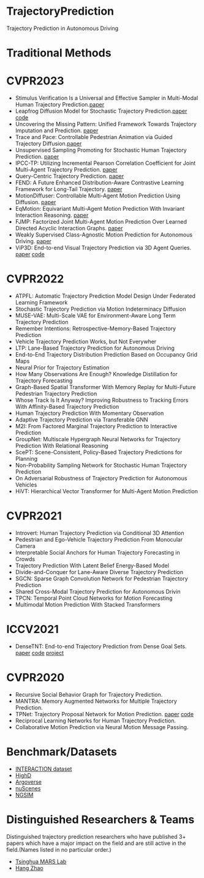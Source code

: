 # TrajectoryPrediction
Trajectory Prediction in Autonomous Driving

# Traditional Methods

# CVPR2023
- Stimulus Verification Is a Universal and Effective Sampler in Multi-Modal Human Trajectory Prediction.[paper](https://openaccess.thecvf.com/content/CVPR2023/html/Sun_Stimulus_Verification_Is_a_Universal_and_Effective_Sampler_in_Multi-Modal_CVPR_2023_paper.html) 
- Leapfrog Diffusion Model for Stochastic Trajectory Prediction.[paper](https://openaccess.thecvf.com/content/CVPR2023/html/Mao_Leapfrog_Diffusion_Model_for_Stochastic_Trajectory_Prediction_CVPR_2023_paper.htmlhttps://openaccess.thecvf.com/content/CVPR2023/html/Mao_Leapfrog_Diffusion_Model_for_Stochastic_Trajectory_Prediction_CVPR_2023_paper.html) [code](https://github.com/MediaBrain-SJTU/LED)
- Uncovering the Missing Pattern: Unified Framework Towards Trajectory Imputation and Prediction. [paper](https://openaccess.thecvf.com/content/CVPR2023/html/Xu_Uncovering_the_Missing_Pattern_Unified_Framework_Towards_Trajectory_Imputation_and_CVPR_2023_paper.html) 
- Trace and Pace: Controllable Pedestrian Animation via Guided Trajectory Diffusion.[paper](https://openaccess.thecvf.com/content/CVPR2023/html/Rempe_Trace_and_Pace_Controllable_Pedestrian_Animation_via_Guided_Trajectory_Diffusion_CVPR_2023_paper.html) 
- Unsupervised Sampling Promoting for Stochastic Human Trajectory Prediction. [paper](https://openaccess.thecvf.com/content/CVPR2023/html/Chen_Unsupervised_Sampling_Promoting_for_Stochastic_Human_Trajectory_Prediction_CVPR_2023_paper.html) 
- IPCC-TP: Utilizing Incremental Pearson Correlation Coefficient for Joint Multi-Agent Trajectory Prediction. [paper](https://openaccess.thecvf.com/content/CVPR2023/html/Zhu_IPCC-TP_Utilizing_Incremental_Pearson_Correlation_Coefficient_for_Joint_Multi-Agent_Trajectory_CVPR_2023_paper.html) 
- Query-Centric Trajectory Prediction. [paper](https://openaccess.thecvf.com/content/CVPR2023/html/Zhou_Query-Centric_Trajectory_Prediction_CVPR_2023_paper.html) 
- FEND: A Future Enhanced Distribution-Aware Contrastive Learning Framework for Long-Tail Trajectory. [paper](https://openaccess.thecvf.com/content/CVPR2023/html/Wang_FEND_A_Future_Enhanced_Distribution-Aware_Contrastive_Learning_Framework_for_Long-Tail_CVPR_2023_paper.html) 
- MotionDiffuser: Controllable Multi-Agent Motion Prediction Using Diffusion. [paper](https://openaccess.thecvf.com/content/CVPR2023/html/Jiang_MotionDiffuser_Controllable_Multi-Agent_Motion_Prediction_Using_Diffusion_CVPR_2023_paper.html) 
- EqMotion: Equivariant Multi-Agent Motion Prediction With Invariant Interaction Reasoning. [paper](https://openaccess.thecvf.com/content/CVPR2023/html/Xu_EqMotion_Equivariant_Multi-Agent_Motion_Prediction_With_Invariant_Interaction_Reasoning_CVPR_2023_paper.htmlhttps://openaccess.thecvf.com/content/CVPR2023/html/Xu_EqMotion_Equivariant_Multi-Agent_Motion_Prediction_With_Invariant_Interaction_Reasoning_CVPR_2023_paper.html) 
- FJMP: Factorized Joint Multi-Agent Motion Prediction Over Learned Directed Acyclic Interaction Graphs. [paper](https://openaccess.thecvf.com/content/CVPR2023/html/Rowe_FJMP_Factorized_Joint_Multi-Agent_Motion_Prediction_Over_Learned_Directed_Acyclic_CVPR_2023_paper.html) 
- Weakly Supervised Class-Agnostic Motion Prediction for Autonomous Driving. [paper](https://openaccess.thecvf.com/content/CVPR2023/html/Li_Weakly_Supervised_Class-Agnostic_Motion_Prediction_for_Autonomous_Driving_CVPR_2023_paper.html)
- ViP3D: End-to-end Visual Trajectory Prediction via 3D Agent Queries. [paper](https://openaccess.thecvf.com/content/CVPR2023/html/Gu_ViP3D_End-to-End_Visual_Trajectory_Prediction_via_3D_Agent_Queries_CVPR_2023_paper.html) [code](https://github.com/Tsinghua-MARS-Lab/ViP3D)

# CVPR2022
- ATPFL: Automatic Trajectory Prediction Model Design Under Federated Learning Framework
- Stochastic Trajectory Prediction via Motion Indeterminacy Diffusion
- MUSE-VAE: Multi-Scale VAE for Environment-Aware Long Term Trajectory Prediction
- Remember Intentions: Retrospective-Memory-Based Trajectory Prediction
- Vehicle Trajectory Prediction Works, but Not Everywher
- LTP: Lane-Based Trajectory Prediction for Autonomous Driving
- End-to-End Trajectory Distribution Prediction Based on Occupancy Grid Maps
- Neural Prior for Trajectory Estimation
- How Many Observations Are Enough? Knowledge Distillation for Trajectory Forecasting
- Graph-Based Spatial Transformer With Memory Replay for Multi-Future Pedestrian Trajectory Prediction
- Whose Track Is It Anyway? Improving Robustness to Tracking Errors With Affinity-Based Trajectory Prediction
- Human Trajectory Prediction With Momentary Observation
- Adaptive Trajectory Prediction via Transferable GNN
- M2I: From Factored Marginal Trajectory Prediction to Interactive Prediction
- GroupNet: Multiscale Hypergraph Neural Networks for Trajectory Prediction With Relational Reasoning
- ScePT: Scene-Consistent, Policy-Based Trajectory Predictions for Planning
- Non-Probability Sampling Network for Stochastic Human Trajectory Prediction
- On Adversarial Robustness of Trajectory Prediction for Autonomous Vehicles
- HiVT: Hierarchical Vector Transformer for Multi-Agent Motion Prediction

# CVPR2021
- Introvert: Human Trajectory Prediction via Conditional 3D Attention
- Pedestrian and Ego-Vehicle Trajectory Prediction From Monocular Camera
- Interpretable Social Anchors for Human Trajectory Forecasting in Crowds
- Trajectory Prediction With Latent Belief Energy-Based Model
- Divide-and-Conquer for Lane-Aware Diverse Trajectory Prediction
- SGCN: Sparse Graph Convolution Network for Pedestrian Trajectory Prediction
- Shared Cross-Modal Trajectory Prediction for Autonomous Drivin
- TPCN: Temporal Point Cloud Networks for Motion Forecasting
- Multimodal Motion Prediction With Stacked Transformers

# ICCV2021
- DenseTNT: End-to-end Trajectory Prediction from Dense Goal Sets. [paper](https://arxiv.org/abs/2108.09640https://arxiv.org/abs/2108.09640) [code](https://github.com/Tsinghua-MARS-Lab/DenseTNT) [project](https://tsinghua-mars-lab.github.io/DenseTNT/)

# CVPR2020
- Recursive Social Behavior Graph for Trajectory Prediction.
- MANTRA: Memory Augmented Networks for Multiple Trajectory Prediction.
- TPNet: Trajectory Proposal Network for Motion Prediction. [paper](https://openaccess.thecvf.com/content_CVPR_2020/html/Fang_TPNet_Trajectory_Proposal_Network_for_Motion_Prediction_CVPR_2020_paper.html) [code](https://github.com/decisionforce/TPNet)
- Reciprocal Learning Networks for Human Trajectory Prediction.
- Collaborative Motion Prediction via Neural Motion Message Passing.

# Benchmark/Datasets
- [INTERACTION dataset](http://www.interaction-dataset.com/)
- [HighD](https://www.highd-dataset.com/)
- [Argoverse](https://www.argoverse.org/)
- [nuScenes](https://www.nuscenes.org/)
- [NGSIM](https://ops.fhwa.dot.gov/trafficanalysistools/ngsim.htm)

#  Distinguished Researchers & Teams
Distinguished trajectory prediction researchers who have published 3+ papers which have a major impact on the field and are still active in the field.(Names listed in no particular order.)
- [Tsinghua MARS Lab](https://github.com/Tsinghua-MARS-Lab)
- [Hang Zhao](https://hangzhaomit.github.io/)


